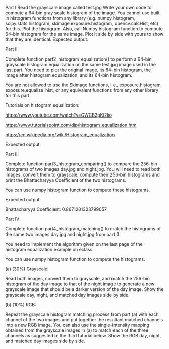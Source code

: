 Part I
Read the grayscale image called test.jpg
Write your own code to compute a 64-bin gray scale histogram of the image. You cannot use built in histogram functions from any library (e.g. numpy.histogram, scipy.stats.histogram, skimage.exposure.histogram, opencv.calcHist, etc) for this.
Plot the histogram.
Also, call Numpy histogram function to compute 64-bin histogram for the same image. Plot it side by side with yours to show that they are identical.
Expected output:



Part II

Complete function part2_histogram_equalization() to perform a 64-bin grayscale histogram equalization on the same test.jpg image used in the last part. You need to plot the original image, its 64-bin histogram, the image after histogram equalization, and its 64-bin histogram. 

You are not allowed to use the Skimage functions, i.e., exposure.histogram, exposure.equalize_hist, or any equivalent functions from any other library for this part.

Tutorials on histogram equalization:

https://www.youtube.com/watch?v=GWCB3pKi2ko

https://www.tutorialspoint.com/dip/histogram_equalization.htm

https://en.wikipedia.org/wiki/Histogram_equalization

Expected output:



Part III

Complete function part3_histogram_comparing() to compare the 256-bin histograms of two images day.jpg and night.jpg. You will need to read both images, convert them to grayscale, compute their 256-bin histograms and print the Bhattacharyya Coefficient of the two histograms. 

You can use numpy histogram function to compute these histograms.

Expected output:

Bhattacharyya Coefficient: 0.8671201323799057



Part IV 

Complete function part4_histogram_matching() to match the histograms of the same two images day.jpg and night.jpg from part 3. 

You need to implement the algorithm given on the last page of the histogram equalization example on eclass

You can use numpy histogram function to compute the histograms.

(a) (30%) Grayscale:

Read both images, convert them to grayscale, and match the 256-bin histogram of the day image to that of the night image to generate a new grayscale image that should be a darker version of the day image. Show the grayscale day, night, and matched day images side by side.

(b) (10%) RGB: 

Repeat the grayscale histogram matching process from part (a) with each channel of the two images and put together the resultant matched channels into a new RGB image. You can also use the single-intensity mapping obtained from the grayscale images in (a) to match each of the three channels as suggested in the third tutorial below. Show the RGB day, night, and matched day images side by side.
